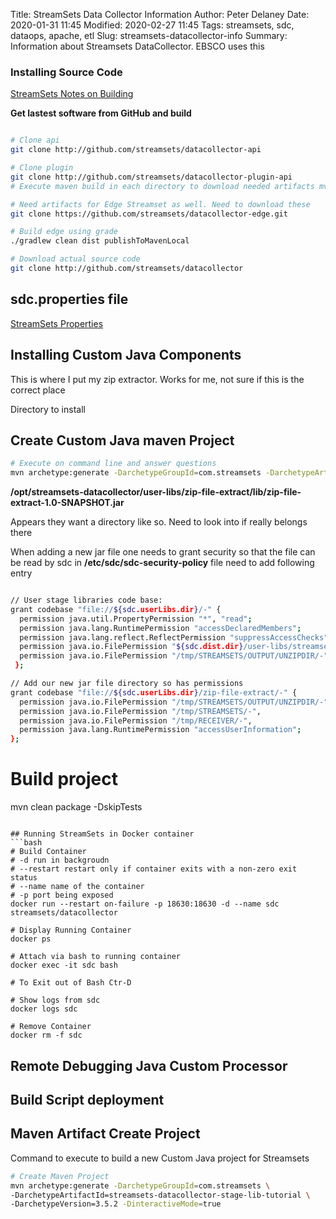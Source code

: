 Title:  StreamSets Data Collector Information
Author: Peter Delaney 
Date: 2020-01-31 11:45
Modified: 2020-02-27 11:45
Tags: streamsets, sdc, dataops, apache, etl
Slug: streamsets-datacollector-info 
Summary: Information about Streamsets DataCollector.  EBSCO uses this   


### Installing Source Code  

[StreamSets Notes on Building](https://github.com/streamsets/datacollector/blob/master/BUILD.md)

**Get lastest software from GitHub and build**
```bash

# Clone api
git clone http://github.com/streamsets/datacollector-api

# Clone plugin
git clone http://github.com/streamsets/datacollector-plugin-api
# Execute maven build in each directory to download needed artifacts mvn clean install -DskipTests

# Need artifacts for Edge Streamset as well. Need to download these
git clone https://github.com/streamsets/datacollector-edge.git

# Build edge using grade
./gradlew clean dist publishToMavenLocal

# Download actual source code
git clone http://github.com/streamsets/datacollector

```


## sdc.properties file
[StreamSets Properties](https://streamsets.com/documentation/datacollector/latest/help/datacollector/UserGuide/Configuration/DCConfig.html#task_lxk_kjw_1r)


## Installing Custom Java Components

This is where I put my zip extractor.  Works for me, not sure if this is the correct place

Directory to install 


## Create Custom Java maven Project
```bash
# Execute on command line and answer questions
mvn archetype:generate -DarchetypeGroupId=com.streamsets -DarchetypeArtifactId=streamsets-datacollector-stage-lib-tutorial -DarchetypeVersion=2.1.0.0 -DinteractiveMode=true
```

**/opt/streamsets-datacollector/user-libs/zip-file-extract/lib/zip-file-extract-1.0-SNAPSHOT.jar**

Appears they want a directory like so.  Need to look into if really belongs there

When adding a new jar file one needs to grant security so that the file can be read by sdc in **/etc/sdc/sdc-security-policy** file need to add following entry

```bash

// User stage libraries code base:
grant codebase "file://${sdc.userLibs.dir}/-" {
  permission java.util.PropertyPermission "*", "read";
  permission java.lang.RuntimePermission "accessDeclaredMembers";
  permission java.lang.reflect.ReflectPermission "suppressAccessChecks";
  permission java.io.FilePermission "${sdc.dist.dir}/user-libs/streamsets-datacollector-dev-lib/lib/*", "read";
  permission java.io.FilePermission "/tmp/STREAMSETS/OUTPUT/UNZIPDIR/-", "read,write,delete";
 };

// Add our new jar file directory so has permissions
grant codebase "file://${sdc.userLibs.dir}/zip-file-extract/-" {
  permission java.io.FilePermission "/tmp/STREAMSETS/OUTPUT/UNZIPDIR/-", "read,write,execute,delete";
  permission java.io.FilePermission "/tmp/STREAMSETS/-",                 "read,write,execute,delete";
  permission java.io.FilePermission "/tmp/RECEIVER/-",                   "read,write,execute,delete";
  permission java.lang.RuntimePermission "accessUserInformation";
};
```


# Build project
mvn clean package -DskipTests
```

## Running StreamSets in Docker container
```bash
# Build Container
# -d run in backgroudn
# --restart restart only if container exits with a non-zero exit status
# --name name of the container
# -p port being exposed
docker run --restart on-failure -p 18630:18630 -d --name sdc streamsets/datacollector

# Display Running Container
docker ps

# Attach via bash to running container
docker exec -it sdc bash

# To Exit out of Bash Ctr-D

# Show logs from sdc
docker logs sdc

# Remove Container
docker rm -f sdc
```

## Remote Debugging Java Custom Processor

## Build Script deployment

## Maven Artifact Create Project
Command to execute to build a new Custom Java project for Streamsets
```bash
# Create Maven Project
mvn archetype:generate -DarchetypeGroupId=com.streamsets \
-DarchetypeArtifactId=streamsets-datacollector-stage-lib-tutorial \
-DarchetypeVersion=3.5.2 -DinteractiveMode=true
```





